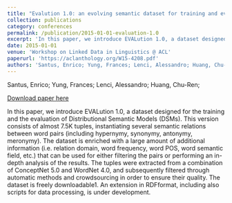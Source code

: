 ```yaml
---
title: "Evalution 1.0: an evolving semantic dataset for training and evaluation of distributional semantic models"
collection: publications
category: conferences
permalink: /publication/2015-01-01-evaluation-1.0
excerpt: 'In this paper, we introduce EVALution 1.0, a dataset designed for the training and the evaluation of Distributional Semantic Models (DSMs). This version consists of almost 7.5K tuples, instantiating several semantic relations between word pairs (including hypernymy, synonymy, antonymy, meronymy). The dataset is enriched with a large amount of additional information (i.e. relation domain, word frequency, word POS, word semantic field, etc.) that can be used for either filtering the pairs or performing an in-depth analysis of the results. The tuples were extracted from a combination of ConceptNet 5.0 and WordNet 4.0, and subsequently filtered through automatic methods and crowdsourcing in order to ensure their quality. The dataset is freely downloadable1. An extension in RDFformat, including also scripts for data processing, is under development.'
date: 2015-01-01
venue: 'Workshop on Linked Data in Linguistics @ ACL'
paperurl: 'https://aclanthology.org/W15-4208.pdf'
authors: 'Santus, Enrico; Yung, Frances; Lenci, Alessandro; Huang, Chu-Ren; '
---
```

Santus, Enrico; Yung, Frances; Lenci, Alessandro; Huang, Chu-Ren; 

<a href='https://aclanthology.org/W15-4208.pdf'>Download paper here</a>

In this paper, we introduce EVALution 1.0, a dataset designed for the training and the evaluation of Distributional Semantic Models (DSMs). This version consists of almost 7.5K tuples, instantiating several semantic relations between word pairs (including hypernymy, synonymy, antonymy, meronymy). The dataset is enriched with a large amount of additional information (i.e. relation domain, word frequency, word POS, word semantic field, etc.) that can be used for either filtering the pairs or performing an in-depth analysis of the results. The tuples were extracted from a combination of ConceptNet 5.0 and WordNet 4.0, and subsequently filtered through automatic methods and crowdsourcing in order to ensure their quality. The dataset is freely downloadable1. An extension in RDFformat, including also scripts for data processing, is under development.
